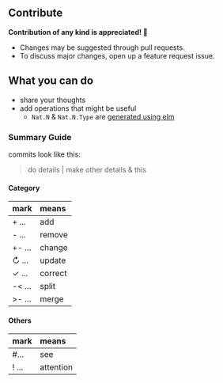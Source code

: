 ## Contribute

**Contribution of any kind is appreciated! 💙**

* Changes may be suggested through pull requests.
* To discuss major changes, open up a feature request issue.

## What you can do

- share your thoughts
- add operations that might be useful
    - `Nat.N` & `Nat.N.Type` are [generated using elm](generate/src/GenerateForElmBoundedNat.elm)

### Summary Guide

commits look like this:
> do details | make other details & this

#### Category
| mark     | means   |
| :------- | :------ |
| + ...    | add     |
| - ...    | remove  |
| +- ...   | change  |
| ↻ ...    | update  |
| ✓ ...    | correct |
| -< ...   | split   |
| >- ...   | merge   |

#### Others
| mark        | means         |
| :---------- | :------------ |
| #...        | see           |
| ! ...       | attention     |
